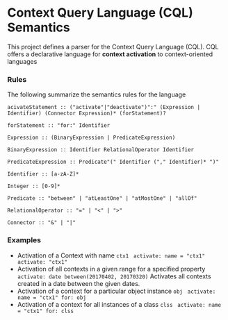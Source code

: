 # Context Query Language (CQL) Semantics #

This project defines a parser for the Context Query Language (CQL). CQL offers a declarative language for __context activation__ to context-oriented languages


### Rules
The following summarize the semantics rules for the language
~~~~
acivateStatement :: ("activate"|"deactivate")":" (Expression | Identifier) (Connector Expression)* (forStatement)?

forStatement :: "for:" Identifier

Expression :: (BinaryExpression | PredicateExpression)

BinaryExpression :: Identifier RelationalOperator Identifier

PredicateExpression :: Predicate"(" Identifier ("," Identifier)* ")"

Identifier :: [a-zA-Z]*

Integer :: [0-9]*

Predicate :: "between" | "atLeastOne" | "atMostOne" | "allOf"

RelationalOperator :: "=" | "<" | ">"

Connector :: "&" | "|"  
~~~~


### Examples

- Activation of a Context with name `ctx1`
` activate: name = "ctx1"`
` activate: "ctx1"`
- Activation of all contexts in a given range for a specified property
`activate: date between(20170402, 20170320)`
Activates all contexts created in a date between the given dates.
- Activation of a context for a particular object instance `obj`
` activate: name = "ctx1" for: obj`
- Activation of a context for all instances of a class `clss`
` activate: name = "ctx1" for: clss`
